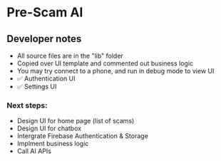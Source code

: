 # Pre-Scam AI

## Developer notes
- All source files are in the "lib" folder
- Copied over UI template and commented out business logic
- You may try connect to a phone, and run in debug mode to view UI
- ✅ Authentication UI
- ✅ Settings UI

### Next steps:
- Design UI for home page (list of scams)
- Design UI for chatbox
- Intergrate Firebase Authentication & Storage
- Implment business logic
- Call AI APIs
